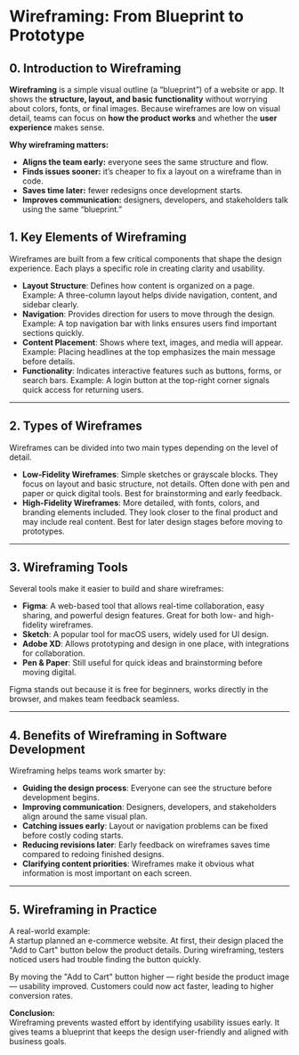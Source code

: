 # Wireframing: From Blueprint to Prototype

## 0. Introduction to Wireframing
**Wireframing** is a simple visual outline (a “blueprint”) of a website or app. It shows the **structure, layout, and basic functionality** without worrying about colors, fonts, or final images. Because wireframes are low on visual detail, teams can focus on **how the product works** and whether the **user experience** makes sense.

**Why wireframing matters:**
- **Aligns the team early:** everyone sees the same structure and flow.
- **Finds issues sooner:** it’s cheaper to fix a layout on a wireframe than in code.
- **Saves time later:** fewer redesigns once development starts.
- **Improves communication:** designers, developers, and stakeholders talk using the same “blueprint.”

## 1. Key Elements of Wireframing

Wireframes are built from a few critical components that shape the design experience. Each plays a specific role in creating clarity and usability.

- **Layout Structure**: Defines how content is organized on a page. Example: A three-column layout helps divide navigation, content, and sidebar clearly.  
- **Navigation**: Provides direction for users to move through the design. Example: A top navigation bar with links ensures users find important sections quickly.  
- **Content Placement**: Shows where text, images, and media will appear. Example: Placing headlines at the top emphasizes the main message before details.  
- **Functionality**: Indicates interactive features such as buttons, forms, or search bars. Example: A login button at the top-right corner signals quick access for returning users.  

---

## 2. Types of Wireframes

Wireframes can be divided into two main types depending on the level of detail.

- **Low-Fidelity Wireframes**: Simple sketches or grayscale blocks. They focus on layout and basic structure, not details. Often done with pen and paper or quick digital tools. Best for brainstorming and early feedback.  
- **High-Fidelity Wireframes**: More detailed, with fonts, colors, and branding elements included. They look closer to the final product and may include real content. Best for later design stages before moving to prototypes.  

---

## 3. Wireframing Tools

Several tools make it easier to build and share wireframes:  

- **Figma**: A web-based tool that allows real-time collaboration, easy sharing, and powerful design features. Great for both low- and high-fidelity wireframes.  
- **Sketch**: A popular tool for macOS users, widely used for UI design.  
- **Adobe XD**: Allows prototyping and design in one place, with integrations for collaboration.  
- **Pen & Paper**: Still useful for quick ideas and brainstorming before moving digital.  

Figma stands out because it is free for beginners, works directly in the browser, and makes team feedback seamless.  

---

## 4. Benefits of Wireframing in Software Development

Wireframing helps teams work smarter by:  

- **Guiding the design process**: Everyone can see the structure before development begins.  
- **Improving communication**: Designers, developers, and stakeholders align around the same visual plan.  
- **Catching issues early**: Layout or navigation problems can be fixed before costly coding starts.  
- **Reducing revisions later**: Early feedback on wireframes saves time compared to redoing finished designs.  
- **Clarifying content priorities**: Wireframes make it obvious what information is most important on each screen.  

---

## 5. Wireframing in Practice

A real-world example:  
A startup planned an e-commerce website. At first, their design placed the "Add to Cart" button below the product details. During wireframing, testers noticed users had trouble finding the button quickly.  

By moving the "Add to Cart" button higher — right beside the product image — usability improved. Customers could now act faster, leading to higher conversion rates.  

**Conclusion:**  
Wireframing prevents wasted effort by identifying usability issues early. It gives teams a blueprint that keeps the design user-friendly and aligned with business goals.
